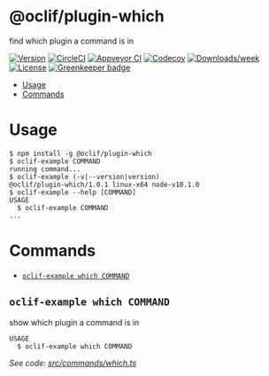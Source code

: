 @oclif/plugin-which
===================

find which plugin a command is in

[![Version](https://img.shields.io/npm/v/@oclif/plugin-which.svg)](https://npmjs.org/package/@oclif/plugin-which)
[![CircleCI](https://circleci.com/gh/oclif/plugin-which/tree/master.svg?style=shield)](https://circleci.com/gh/oclif/plugin-which/tree/master)
[![Appveyor CI](https://ci.appveyor.com/api/projects/status/github/oclif/plugin-which?branch=master&svg=true)](https://ci.appveyor.com/project/oclif/plugin-which/branch/master)
[![Codecov](https://codecov.io/gh/oclif/plugin-which/branch/master/graph/badge.svg)](https://codecov.io/gh/oclif/plugin-which)
[![Downloads/week](https://img.shields.io/npm/dw/@oclif/plugin-which.svg)](https://npmjs.org/package/@oclif/plugin-which)
[![License](https://img.shields.io/npm/l/@oclif/plugin-which.svg)](https://github.com/oclif/plugin-which/blob/master/package.json)
[![Greenkeeper badge](https://badges.greenkeeper.io/oclif/plugin-which.svg)](https://greenkeeper.io/)

<!-- toc -->
* [Usage](#usage)
* [Commands](#commands)
<!-- tocstop -->
# Usage
<!-- usage -->
```sh-session
$ npm install -g @oclif/plugin-which
$ oclif-example COMMAND
running command...
$ oclif-example (-v|--version|version)
@oclif/plugin-which/1.0.1 linux-x64 node-v10.1.0
$ oclif-example --help [COMMAND]
USAGE
  $ oclif-example COMMAND
...
```
<!-- usagestop -->
# Commands
<!-- commands -->
* [`oclif-example which COMMAND`](#oclif-example-which-command)

## `oclif-example which COMMAND`

show which plugin a command is in

```
USAGE
  $ oclif-example which COMMAND
```

_See code: [src/commands/which.ts](https://github.com/oclif/plugin-which/blob/v1.0.1/src/commands/which.ts)_
<!-- commandsstop -->
